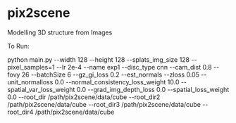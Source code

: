 # pix2scene
Modelling 3D structure from Images

To Run:

python main.py --width 128 --height 128 --splats_img_size 128 --pixel_samples=1 --lr 2e-4 --name exp1 --disc_type cnn --cam_dist 0.8 --fovy 26 --batchSize 6   --gz_gi_loss 0.2 --est_normals --zloss 0.05  --unit_normalloss 0.0 --normal_consistency_loss_weight 10.0 --spatial_var_loss_weight 0.0 --grad_img_depth_loss 0.0 --spatial_loss_weight 0.0 --root_dir /path/pix2scene/data/cube --root_dir2 /path/pix2scene/data/cube --root_dir3 /path/pix2scene/data/cube --root_dir4 /path/pix2scene/data/cube
